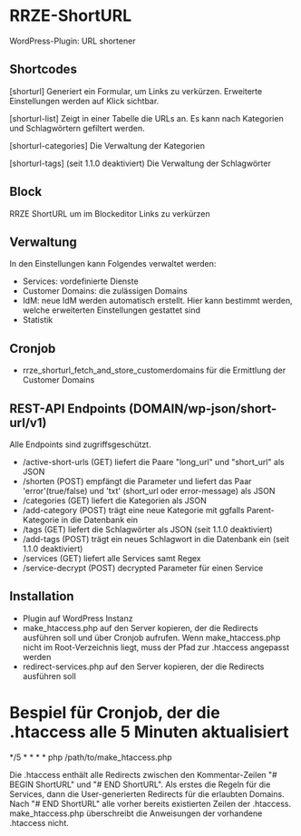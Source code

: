 # RRZE-ShortURL
WordPress-Plugin: URL shortener

## Shortcodes
[shorturl] 
Generiert ein Formular, um Links zu verkürzen.
Erweiterte Einstellungen werden auf Klick sichtbar. 

[shorturl-list]
Zeigt in einer Tabelle die URLs an. Es kann nach Kategorien und Schlagwörtern gefiltert werden. 

[shorturl-categories]
Die Verwaltung der Kategorien

[shorturl-tags] (seit 1.1.0 deaktiviert)
Die Verwaltung der Schlagwörter

## Block
RRZE ShortURL um im Blockeditor Links zu verkürzen

## Verwaltung
In den Einstellungen kann Folgendes verwaltet werden:
- Services: vordefinierte Dienste 
- Customer Domains: die zulässigen Domains
- IdM: neue IdM werden automatisch erstellt. Hier kann bestimmt werden, welche erweiterten Einstellungen gestattet sind
- Statistik

## Cronjob
- rrze_shorturl_fetch_and_store_customerdomains für die Ermittlung der Customer Domains

## REST-API Endpoints (DOMAIN/wp-json/short-url/v1)
Alle Endpoints sind zugriffsgeschützt.
- /active-short-urls (GET) liefert die Paare "long_url" und "short_url" als JSON
- /shorten (POST) empfängt die Parameter und liefert das Paar 'error'(true/false) und 'txt' (short_url oder error-message) als JSON
- /categories (GET) liefert die Kategorien als JSON
- /add-category (POST) trägt eine neue Kategorie mit ggfalls Parent-Kategorie in die Datenbank ein
- /tags (GET) liefert die Schlagwörter als JSON (seit 1.1.0 deaktiviert)
- /add-tags (POST) trägt ein neues Schlagwort in die Datenbank ein (seit 1.1.0 deaktiviert)
- /services (GET) liefert alle Services samt Regex
- /service-decrypt (POST) decrypted Parameter für einen Service

## Installation
- Plugin auf WordPress Instanz 
- make_htaccess.php auf den Server kopieren, der die Redirects ausführen soll und über Cronjob aufrufen. Wenn make_htaccess.php nicht im Root-Verzeichnis liegt, muss der Pfad zur .htaccess angepasst werden
- redirect-services.php auf den Server kopieren, der die Redirects ausführen soll

# Bespiel für Cronjob, der die .htaccess alle 5 Minuten aktualisiert
*/5 * * * * php /path/to/make_htaccess.php

Die .htaccess enthält alle Redirects zwischen den Kommentar-Zeilen "# BEGIN ShortURL" und "# END ShortURL".
Als erstes die Regeln für die Services, dann die User-generierten Redirects für die erlaubten Domains.
Nach "# END ShortURL" alle vorher bereits existierten Zeilen der .htaccess. 
make_htaccess.php überschreibt die Anweisungen der vorhandene .htaccess nicht.



